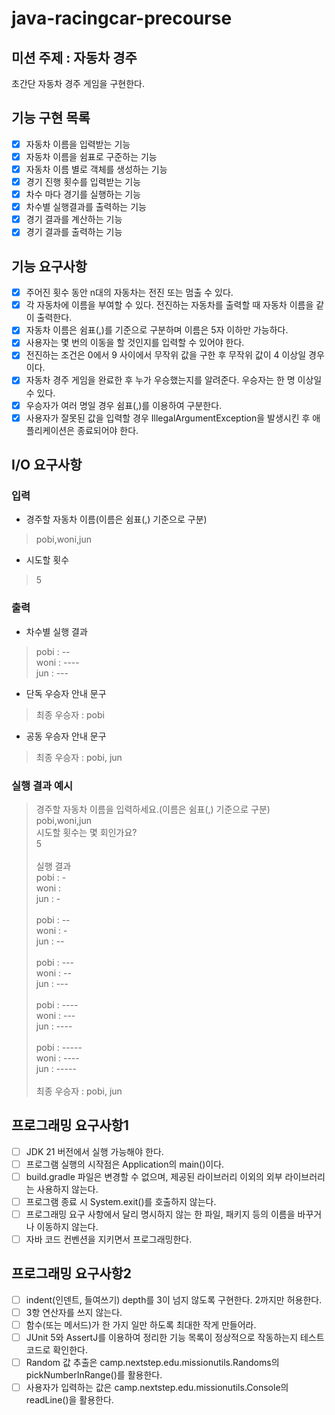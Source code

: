 # java-racingcar-precourse

## 미션 주제 : 자동차 경주
초간단 자동차 경주 게임을 구현한다.

## 기능 구현 목록
- [X] 자동차 이름을 입력받는 기능
- [X] 자동차 이름을 쉼표로 구준하는 기능
- [X] 자동차 이름 별로 객체를 생성하는 기능
- [X] 경기 진행 횟수를 입력받는 기능
- [X] 차수 마다 경기를 실행하는 기능
- [X] 차수별 실행결과를 출력하는 기능
- [X] 경기 결과를 계산하는 기능
- [X] 경기 결과를 출력하는 기능

## 기능 요구사항
- [X] 주어진 횟수 동안 n대의 자동차는 전진 또는 멈출 수 있다.
- [X] 각 자동차에 이름을 부여할 수 있다. 전진하는 자동차를 출력할 때 자동차 이름을 같이 출력한다.
- [X] 자동차 이름은 쉼표(,)를 기준으로 구분하며 이름은 5자 이하만 가능하다.
- [X] 사용자는 몇 번의 이동을 할 것인지를 입력할 수 있어야 한다.
- [X] 전진하는 조건은 0에서 9 사이에서 무작위 값을 구한 후 무작위 값이 4 이상일 경우이다.
- [X] 자동차 경주 게임을 완료한 후 누가 우승했는지를 알려준다. 우승자는 한 명 이상일 수 있다.
- [X] 우승자가 여러 명일 경우 쉼표(,)를 이용하여 구분한다. 
- [X] 사용자가 잘못된 값을 입력할 경우 IllegalArgumentException을 발생시킨 후 애플리케이션은 종료되어야 한다.

## I/O 요구사항
### 입력
- 경주할 자동차 이름(이름은 쉼표(,) 기준으로 구분)
> pobi,woni,jun

- 시도할 횟수
> 5

### 출력
- 차수별 실행 결과
> pobi : --\
woni : ----\
jun : ---

- 단독 우승자 안내 문구
>최종 우승자 : pobi

- 공동 우승자 안내 문구
>최종 우승자 : pobi, jun

### 실행 결과 예시
>경주할 자동차 이름을 입력하세요.(이름은 쉼표(,) 기준으로 구분)\
pobi,woni,jun\
시도할 횟수는 몇 회인가요?\
5\
\
실행 결과\
pobi : -\
woni :\
jun : -\
\
pobi : --\
woni : -\
jun : --\
\
pobi : ---\
woni : --\
jun : ---\
\
pobi : ----\
woni : ---\
jun : ----\
\
pobi : -----\
woni : ----\
jun : -----\
\
최종 우승자 : pobi, jun

## 프로그래밍 요구사항1
- [ ] JDK 21 버전에서 실행 가능해야 한다.
- [ ] 프로그램 실행의 시작점은 Application의 main()이다.
- [ ] build.gradle 파일은 변경할 수 없으며, 제공된 라이브러리 이외의 외부 라이브러리는 사용하지 않는다.
- [ ] 프로그램 종료 시 System.exit()를 호출하지 않는다.
- [ ] 프로그래밍 요구 사항에서 달리 명시하지 않는 한 파일, 패키지 등의 이름을 바꾸거나 이동하지 않는다.
- [ ] 자바 코드 컨벤션을 지키면서 프로그래밍한다.

## 프로그래밍 요구사항2
- [ ] indent(인덴트, 들여쓰기) depth를 3이 넘지 않도록 구현한다. 2까지만 허용한다.
- [ ] 3항 연산자를 쓰지 않는다.
- [ ] 함수(또는 메서드)가 한 가지 일만 하도록 최대한 작게 만들어라.
- [ ] JUnit 5와 AssertJ를 이용하여 정리한 기능 목록이 정상적으로 작동하는지 테스트 코드로 확인한다.
- [ ] Random 값 추출은 camp.nextstep.edu.missionutils.Randoms의 pickNumberInRange()를 활용한다.
- [ ] 사용자가 입력하는 값은 camp.nextstep.edu.missionutils.Console의 readLine()을 활용한다.